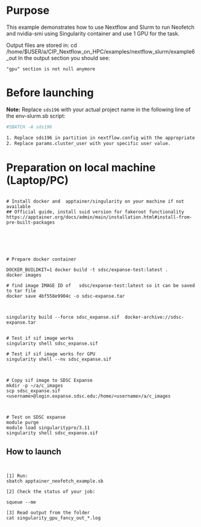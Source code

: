 # Purpose

This example demonstrates how to use Nextflow and Slurm to run Neofetch and nvidia-smi using Singularity container and use 1 GPU for the task.

Output files are stored in:  cd /home/$USER/a/CIP_Nextflow_on_HPC/examples/nextflow_slurm/example6_out
In the output section you should see:

```
"gpu" section is not null anymore
```


# Before launching


**Note:** Replace `sds196` with your actual project name in the following line of the env-slurm.sb script:
```bash
#SBATCH -A sds196

1. Replace sds196 in partition in nextflow.config with the appropriate value for your  access configuration.
2. Replace params.cluster_user with your specific user value.

```


# Preparation on local machine (Laptop/PC)

```

# Install docker and  apptainer/singularity on your machine if not available
## Official guide, install suid version for fakeroot functionality
https://apptainer.org/docs/admin/main/installation.html#install-from-pre-built-packages






# Prepare docker container

DOCKER_BUILDKIT=1 docker build -t sdsc/expanse-test:latest . 
docker images

# find image IMAGE ID of   sdsc/expanse-test:latest so it can be saved to tar file
docker save 4bf558e9904c -o sdsc-expanse.tar 



singularity build --force sdsc_expanse.sif  docker-archive://sdsc-expanse.tar


# Test if sif image works 
singularity shell sdsc_expanse.sif

# Test if sif image works for GPU
singularity shell --nv sdsc_expanse.sif



# Copy sif image to SDSC Expanse
mkdir -p ~/a/c_images
scp sdsc_expanse.sif  <username>@login.expanse.sdsc.edu:/home/<username>/a/c_images



# Test on SDSC expanse
module purge
module load singularitypro/3.11
singularity shell sdsc_expanse.sif
```



## How to launch 

```


[1] Run:
sbatch apptainer_neofetch_example.sb

[2] Check the status of your job:

squeue --me

[3] Read output from the folder
cat singularity_gpu_fancy_out_*.log

```
